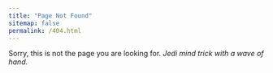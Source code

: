 ```yaml
---
title: "Page Not Found"
sitemap: false
permalink: /404.html
---
```


Sorry, this is not the page you are looking for. *Jedi mind trick with a wave of hand.*
